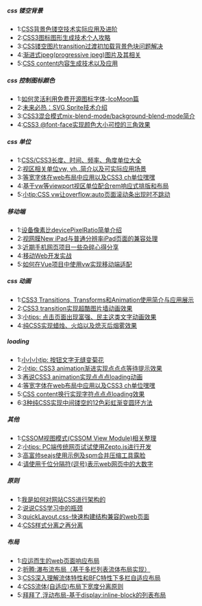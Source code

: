 ##### css 镂空背景
- 1:[CSS背景色镂空技术实际应用及进阶](https://www.zhangxinxu.com/wordpress/2013/07/css-%E8%83%8C%E6%99%AF%E8%89%B2%E5%9B%BE%E7%89%87%E9%95%82%E7%A9%BA%E6%8A%80%E6%9C%AF/)
- 2:[CSS3图标图形生成技术个人攻略](https://www.zhangxinxu.com/wordpress/2014/04/css3-icon-%e5%9b%be%e6%a0%87%e7%94%9f%e6%88%90%e6%8a%80%e6%9c%af/)
- 3:[CSS镂空图片transition过渡初加载背景色块问题解决](https://www.zhangxinxu.com/wordpress/2016/02/css-hollow-image-for-transition-background-color-problem-fixed/)
- 4:[渐进式jpeg(progressive jpeg)图片及其相关](https://www.zhangxinxu.com/wordpress/2013/01/progressive-jpeg-image-and-so-on/)
- 5:[CSS content内容生成技术以及应用](https://www.zhangxinxu.com/wordpress/2010/04/css-content%e5%86%85%e5%ae%b9%e7%94%9f%e6%88%90%e6%8a%80%e6%9c%af%e4%bb%a5%e5%8f%8a%e5%ba%94%e7%94%a8/)



##### css 控制图标颜色
- 1:[如何灵活利用免费开源图标字体-IcoMoon篇](https://www.zhangxinxu.com/wordpress/2012/06/free-icon-font-usage-icomoon/)
- 2:[未来必热：SVG Sprite技术介绍](https://www.zhangxinxu.com/wordpress/2014/07/introduce-svg-sprite-technology/)
- 3:[CSS3混合模式mix-blend-mode/background-blend-mode简介](https://www.zhangxinxu.com/wordpress/2015/05/css3-mix-blend-mode-background-blend-mode/)
- 4:[CSS3 @font-face实现颜色大小可控的三角效果](https://www.zhangxinxu.com/wordpress/2011/11/css3-font-face%e5%85%bc%e5%ae%b9%e6%80%a7%e4%b8%89%e8%a7%92%e6%95%88%e6%9e%9c/)



##### css 单位
- 1:[CSS/CSS3长度、时间、频率、角度单位大全](https://www.zhangxinxu.com/wordpress/2011/03/css-css3-unit-units/)
- 2:[视区相关单位vw, vh..简介以及可实际应用场景](https://www.zhangxinxu.com/wordpress/2012/09/new-viewport-relative-units-vw-vh-vm-vmin/)
- 3:[等宽字体在web布局中应用以及CSS3 ch单位嘿嘿](https://www.zhangxinxu.com/wordpress/2016/07/monospaced-font-css3-ch-unit/)
- 4:[基于vw等viewport视区单位配合rem响应式排版和布局](https://www.zhangxinxu.com/wordpress/2016/08/vw-viewport-responsive-layout-typography/)
- 5:[小tip:CSS vw让overflow:auto页面滚动条出现时不跳动](https://www.zhangxinxu.com/wordpress/2015/01/css-page-scrollbar-toggle-center-no-jumping/)



##### 移动端
- 1:[设备像素比devicePixelRatio简单介绍](https://www.zhangxinxu.com/wordpress/2012/08/window-devicepixelratio/)
- 2:[视网膜New iPad与普通分辨率iPad页面的兼容处理](https://www.zhangxinxu.com/wordpress/2012/10/new-pad-retina-devicepixelratio-css-page/)
- 3:[近期手机网页项目一些杂碎心得分享](https://www.zhangxinxu.com/wordpress/2012/08/mobile-wap-page-knowledge-share/)
- 4:[移动Web开发实战](https://blog.csdn.net/u013778905/column/info/17526)
- 5:[如何在Vue项目中使用vw实现移动端适配](https://www.w3cplus.com/mobile/vw-layout-in-vue.html)





##### css 动画
- 1:[CSS3 Transitions, Transforms和Animation使用简介与应用展示](https://www.zhangxinxu.com/wordpress/2010/11/css3-transitions-transforms-animation-introduction/)
- 2:[CSS3 transition实现超酷图片墙动画效果](https://www.zhangxinxu.com/wordpress/2009/12/css3-transformtransition%e5%ae%9e%e7%8e%b0%e8%b6%85%e9%85%b7%e5%9b%be%e7%89%87%e5%a2%99%e5%8a%a8%e7%94%bb%e6%95%88%e6%9e%9c/)
- 3:[小tips: 点击页面出现富强、民主这类文字动画效果](https://www.zhangxinxu.com/wordpress/2018/05/click-page-popup-text-tips/)
- 4:[纯CSS实现蜡烛、火焰以及熄灭后烟雾效果](https://www.zhangxinxu.com/wordpress/2018/05/pure-css-candle-flame-smoke/)




##### loading
- 1:[小小小tip: 按钮文字无缝变菊花](https://www.zhangxinxu.com/wordpress/2014/11/button-text-to-loading/)
- 2:[小tip: CSS3 animation渐进实现点点点等待提示效果](https://www.zhangxinxu.com/wordpress/2013/06/css3-animation-%e7%82%b9%e7%82%b9%e7%82%b9%e7%ad%89%e5%be%85%e6%8f%90%e7%a4%ba%e6%95%88%e6%9e%9c/)
- 3:[再说CSS3 animation实现点点点loading动画](https://www.zhangxinxu.com/wordpress/2014/12/css3-animation-dotting-loading/)
- 4:[等宽字体在web布局中应用以及CSS3 ch单位嘿嘿](https://www.zhangxinxu.com/wordpress/2016/07/monospaced-font-css3-ch-unit/)
- 5:[CSS content换行实现字符点点点loading效果](https://www.zhangxinxu.com/wordpress/2016/11/css-content-pre-animation-character-loading/)
- 6:[3种纯CSS实现中间镂空的12色彩虹渐变圆环方法](https://www.zhangxinxu.com/wordpress/2017/11/pure-css-colorful-circle/)



##### 其他
- 1:[CSSOM视图模式(CSSOM View Module)相关整理](https://www.zhangxinxu.com/wordpress/2011/09/cssom%e8%a7%86%e5%9b%be%e6%a8%a1%e5%bc%8fcssom-view-module%e7%9b%b8%e5%85%b3%e6%95%b4%e7%90%86%e4%b8%8e%e4%bb%8b%e7%bb%8d/)
- 2:[小tips: PC端传统网页试试使用Zepto.js进行开发](https://www.zhangxinxu.com/wordpress/2016/07/pc-website-use-zepto-js/)
- 3:[高富帅seajs使用示例及spm合并压缩工具露脸](https://www.zhangxinxu.com/wordpress/2012/07/seajs-node-nodejs-spm-npm/)
- 4:[请使用千位分隔符(逗号)表示web网页中的大数字](https://www.zhangxinxu.com/wordpress/2017/09/web-page-comma-number/)


##### 原则
- 1:[我是如何对网站CSS进行架构的](https://www.zhangxinxu.com/wordpress/2010/07/%e6%88%91%e6%98%af%e5%a6%82%e4%bd%95%e5%af%b9%e7%bd%91%e7%ab%99css%e8%bf%9b%e8%a1%8c%e6%9e%b6%e6%9e%84%e7%9a%84/)
- 2:[说说CSS学习中的瓶颈](https://www.zhangxinxu.com/wordpress/2012/07/bottleneck-css-study/)
- 3:[quickLayout.css-快速构建结构兼容的web页面](https://www.zhangxinxu.com/wordpress/2014/03/quicklayout-css-%e5%bf%ab%e9%80%9f%e6%9e%84%e5%bb%ba%e7%bb%93%e6%9e%84%e5%85%bc%e5%ae%b9%e7%9a%84web%e9%a1%b5%e9%9d%a2/)
- 4:[CSS样式分离之再分离](https://www.zhangxinxu.com/wordpress/2010/07/css%e6%a0%b7%e5%bc%8f%e5%88%86%e7%a6%bb%e4%b9%8b%e5%86%8d%e5%88%86%e7%a6%bb/)



##### 布局
- 1:[应运而生的web页面响应布局](https://www.zhangxinxu.com/wordpress/2011/09/%e9%a1%b5%e9%9d%a2%e5%93%8d%e5%ba%94%e5%b8%83%e5%b1%80/)
- 2:[折腾:瀑布流布局（基于多栏列表流体布局实现）](https://www.zhangxinxu.com/wordpress/2012/03/%e5%a4%9a%e6%a0%8f%e5%88%97%e8%a1%a8%e5%8e%9f%e7%90%86%e4%b8%8b%e5%ae%9e%e7%8e%b0%e7%9a%84%e7%80%91%e5%b8%83%e6%b5%81%e5%b8%83%e5%b1%80-waterfall-layout/)
- 3:[CSS深入理解流体特性和BFC特性下多栏自适应布局](https://www.zhangxinxu.com/wordpress/2015/02/css-deep-understand-flow-bfc-column-two-auto-layout/)
- 4:[CSS流体(自适应)布局下宽度分离原则](https://www.zhangxinxu.com/wordpress/2011/02/css%e6%b5%81%e4%bd%93%e8%87%aa%e9%80%82%e5%ba%94%e5%b8%83%e5%b1%80%e4%b8%8b%e5%ae%bd%e5%ba%a6%e5%88%86%e7%a6%bb%e5%8e%9f%e5%88%99/)
- 5:[拜拜了,浮动布局-基于display:inline-block的列表布局](https://www.zhangxinxu.com/wordpress/2010/11/%e6%8b%9c%e6%8b%9c%e4%ba%86%e6%b5%ae%e5%8a%a8%e5%b8%83%e5%b1%80-%e5%9f%ba%e4%ba%8edisplayinline-block%e7%9a%84%e5%88%97%e8%a1%a8%e5%b8%83%e5%b1%80/)





